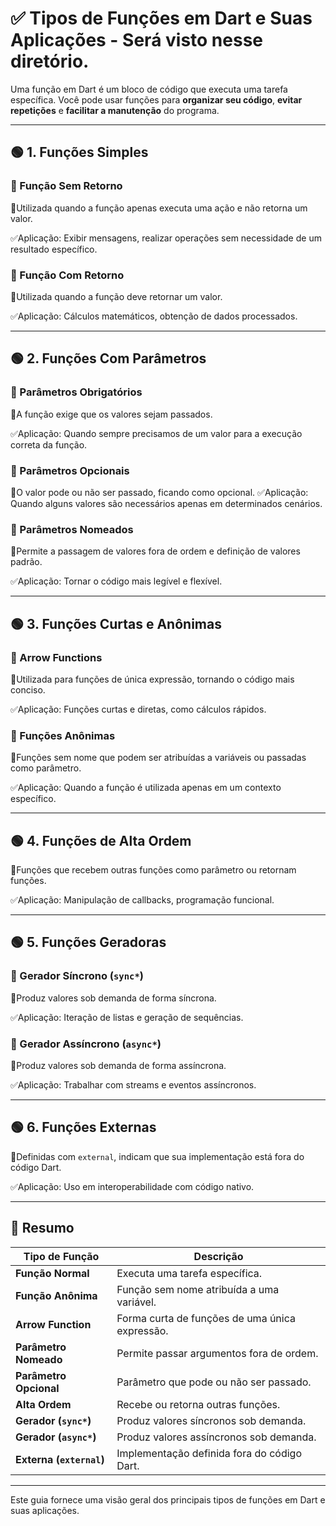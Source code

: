 # ✅ Tipos de Funções em Dart e Suas Aplicações - Será visto nesse diretório.

Uma função em Dart é um bloco de código que executa uma tarefa específica. Você pode usar funções para **organizar seu código**, **evitar repetições** e **facilitar a manutenção** do programa.

---
## 🟢 1. Funções Simples

### 📌 Função Sem Retorno
🔹Utilizada quando a função apenas executa uma ação e não retorna um valor.

✅Aplicação: Exibir mensagens, realizar operações sem necessidade de um resultado específico.

### 📌 Função Com Retorno
🔹Utilizada quando a função deve retornar um valor.

✅Aplicação: Cálculos matemáticos, obtenção de dados processados.

---

## 🟢 2. Funções Com Parâmetros

### 📌 Parâmetros Obrigatórios
🔹A função exige que os valores sejam passados.

✅Aplicação: Quando sempre precisamos de um valor para a execução correta da função.

### 📌 Parâmetros Opcionais
🔹O valor pode ou não ser passado, ficando como opcional.
✅Aplicação: Quando alguns valores são necessários apenas em determinados cenários.

### 📌 Parâmetros Nomeados
🔹Permite a passagem de valores fora de ordem e definição de valores padrão.

✅Aplicação: Tornar o código mais legível e flexível.

---

## 🟢 3. Funções Curtas e Anônimas

### 📌 Arrow Functions
🔹Utilizada para funções de única expressão, tornando o código mais conciso.

✅Aplicação: Funções curtas e diretas, como cálculos rápidos.

### 📌 Funções Anônimas
🔹Funções sem nome que podem ser atribuídas a variáveis ou passadas como parâmetro.

✅Aplicação: Quando a função é utilizada apenas em um contexto específico.

---

## 🟢 4. Funções de Alta Ordem
🔹Funções que recebem outras funções como parâmetro ou retornam funções.

✅Aplicação: Manipulação de callbacks, programação funcional.

---

## 🟢 5. Funções Geradoras

### 📌 Gerador Síncrono (`sync*`)
🔹Produz valores sob demanda de forma síncrona.

✅Aplicação: Iteração de listas e geração de sequências.

### 📌 Gerador Assíncrono (`async*`)
🔹Produz valores sob demanda de forma assíncrona.

✅Aplicação: Trabalhar com streams e eventos assíncronos.

---

## 🟢 6. Funções Externas
🔹Definidas com `external`, indicam que sua implementação está fora do código Dart.

✅Aplicação: Uso em interoperabilidade com código nativo.

---

## 📌 Resumo

| Tipo de Função           | Descrição |
|--------------------------|----------------------------------------|
| **Função Normal**        | Executa uma tarefa específica. |
| **Função Anônima**       | Função sem nome atribuída a uma variável. |
| **Arrow Function**       | Forma curta de funções de uma única expressão. |
| **Parâmetro Nomeado**    | Permite passar argumentos fora de ordem. |
| **Parâmetro Opcional**   | Parâmetro que pode ou não ser passado. |
| **Alta Ordem**           | Recebe ou retorna outras funções. |
| **Gerador (`sync*`)**    | Produz valores síncronos sob demanda. |
| **Gerador (`async*`)**   | Produz valores assíncronos sob demanda. |
| **Externa (`external`)** | Implementação definida fora do código Dart. |

---

Este guia fornece uma visão geral dos principais tipos de funções em Dart e suas aplicações.


